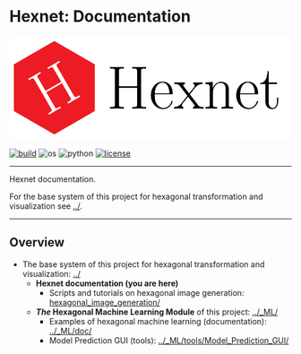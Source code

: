 Hexnet: Documentation
=====================


![Hexnet logo](../doc/logos/Hexnet_logo_large.png "Hexnet logo")

[![build](https://app.travis-ci.com/TSchlosser13/Hexnet.svg?token=bzi69tgaRRW1N3ZMisbz&branch=master)](https://app.travis-ci.com/TSchlosser13/Hexnet)
![os](https://img.shields.io/badge/os-linux%20%7C%20windows-blue)
![python](https://img.shields.io/badge/python-3.7-blue)
[![license](https://img.shields.io/github/license/TSchlosser13/Hexnet)](https://github.com/TSchlosser13/Hexnet/blob/master/_ML/LICENSE.txt)


---

Hexnet documentation.

For the base system of this project for hexagonal transformation and visualization see [../](https://github.com/TSchlosser13/Hexnet).

---




Overview
--------

- The base system of this project for hexagonal transformation and visualization: [../](https://github.com/TSchlosser13/Hexnet)
	- **Hexnet documentation (you are here)**
		- Scripts and tutorials on hexagonal image generation: [hexagonal_image_generation/](https://github.com/TSchlosser13/Hexnet/tree/master/doc/hexagonal_image_generation)
	- **_The_ Hexagonal Machine Learning Module** of this project: [../_ML/](https://github.com/TSchlosser13/Hexnet/tree/master/_ML)
		- Examples of hexagonal machine learning (documentation): [../_ML/doc/](https://github.com/TSchlosser13/Hexnet/tree/master/_ML/doc)
		- Model Prediction GUI (tools): [../_ML/tools/Model_Prediction_GUI/](https://github.com/TSchlosser13/Hexnet/tree/master/_ML/tools/Model_Prediction_GUI)


